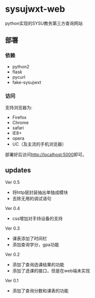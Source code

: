 sysujwxt-web
============

python实现的SYSU教务第三方查询网站

部署
----

### 依赖

* python2
* flask
* pycurl
* fake-sysujwxt

### 访问

支持浏览器为:

* Firefox
* Chrome
* safari
* IE8+
* opera
* UC（及主流的手机浏览器）

部署好后访问[http://localhost:5000](http://localhost:5000)即可。

updates
-------

Ver 0.5

* 将http层封装抽出单独成模块
* 去除无用的调试语句

Ver 0.4

* css增加对手持设备的支持

Ver 0.3

* 课表添加了时间栏
* 添加查询学分，gpa功能

Ver 0.2

* 添加了查询选课结果的功能
* 添加了选课的接口，但是在web端未实现

Ver 0.1

* 添加了查询分数和课表的功能

